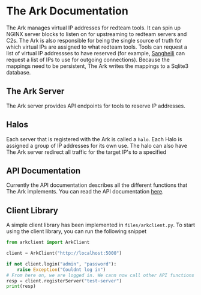 # The Ark Documentation
The Ark manages virtual IP addresses for redteam tools. It can spin up NGINX server blocks to listen on for upstreaming to redteam servers and C2s. The Ark is also responsible for being the single source of truth for which virtual IPs are assigned to what redteam tools. Tools can request a list of virtual IP addressses to have reserved (for example, [Sangheili](https://github.com/RITRedteam/Sangheili) can request a list of IPs to use for outgoing connections). Because the mappings need to be persistent, The Ark writes the mappings to a Sqlite3 database.

## The Ark Server
The Ark server provides API endpoints for tools to reserve IP addresses.

## Halos
Each server that is registered with the Ark is called a `halo`. Each Halo is assigned a group of IP addresses for its own use. The halo can also have The Ark server redirect all traffic for the target IP's to a specified 


## API Documentation
Currently the API documentation describes all the different functions that The Ark implements.
You can read the API documentation [here](./api.md).


## Client Library
A simple client library has been implemented in `files/arkclient.py`. To start using the client library, you can run the following snippet

```python
from arkclient import ArkClient

client = ArkClient("http://localhost:5000")

if not client.login("admin", "password"):
    raise Exception("Couldnt log in")
# From here on, we are logged in. We cann now call other API functions
resp = client.registerServer("test-server")
print(resp)
```